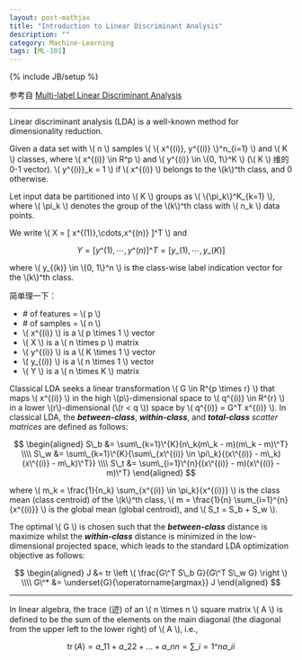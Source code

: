 ```yaml
---
layout: post-mathjax
title: "Introduction to Linear Discriminant Analysis"
description: ""
category: Machine-Learning
tags: [ML-101]
---
```

{% include JB/setup %}

参考自 [Multi-label Linear Discriminant Analysis](http://link.springer.com/chapter/10.1007/978-3-642-15567-3_10)

-----

Linear discriminant analysis (LDA) is a well-known method for dimensionality reduction.

Given a data set with \\( n \\) samples \\( \\{ x\^{(i)}, y\^{(i)} \\}\^n\_{i=1} \\) and \\( K \\) classes, where \\( x\^{(i)} \in R\^p \\) and \\( y\^{(i)} \in \\{0, 1\\}\^K \\) (\\( K \\) 维的 0-1 vector). \\( y\^{(i)}\_k = 1 \\) if \\( x\^{(i)} \\) belongs to the \\(k\\)^th class, and 0 otherwise. 

Let input data be partitioned into \\( K \\) groups as \\( \\{\pi\_k\\}\^K\_{k=1} \\), where \\( \pi\_k \\) denotes the group of the \\(k\\)^th class with \\( n\_k \\) data points.

We write \\( X = \[ x\^{(1)},\cdots,x\^{(n)} \]\^T \\) and

$$
Y = [y\^{(1)},\cdots,y\^{(n)}]\^T = [y\_{(1)},\cdots,y\_{(K)}]
$$

where \\( y\_{(k)} \in \\{0, 1\\}\^n \\) is the class-wise label indication vector for the \\(k\\)^th class.

简单理一下：

* \# of features = \\( p \\)
* \# of samples = \\( n \\)
* \\( x\^{(i)} \\) is a \\( p \times 1 \\) vector
* \\( X \\) is a \\( n \times p \\) matrix
* \\( y\^{(i)} \\) is a \\( K \times 1 \\) vector
* \\( y\_{(i)} \\) is a \\( n \times 1 \\) vector
* \\( Y \\) is a \\( n \times K \\) matrix

Classical LDA seeks a linear transformation \\( G \in R\^{p \times r} \\) that maps \\( x\^{(i)} \\) in the high \\(p\\)-dimensional space to \\( q\^{(i)} \in R\^{r} \\) in a lower \\(r\\)-dimensional (\\(r < q \\)) space by \\( q\^{(i)} = G\^T x\^{(i)} \\). In classical LDA, the _**between-class**_, _**within-class**_, and _**total-class**_ _scatter matrices_ are defined as follows:

$$
\begin{aligned}
	S\_b &= \sum\_{k=1}\^{K}{n\_k(m\_k - m)(m\_k - m)\^T} \\\\
	S\_w &= \sum\_{k=1}\^{K}{\sum\_{x\^{(i)} \in \pi\_k}{(x\^{(i)} - m\_k)(x\^{(i)} - m\_k)\^T}} \\\\
	S\_t &= \sum\_{i=1}\^{n}{(x\^{(i)} - m)(x\^{(i)} - m)\^T}
\end{aligned}
$$

where \\( m\_k = \frac{1}{n\_k} \sum\_{x\^{(i)} \in \pi\_k}{x\^{(i)}} \\) is the class mean (class centroid) of the \\(k\\)^th class, \\( m = \frac{1}{n} \sum\_{i=1}\^{n}{x\^{(i)}} \\) is the global mean (global centroid), and \\( S\_t = S\_b + S\_w \\). 

The optimal \\( G \\) is chosen such that the _**between-class**_ distance is maximize whilst the _**within-class**_ distance is minimized in the low-dimensional projected space, which leads to the standard LDA optimization objective as follows:

$$
\begin{aligned}
	J &= tr \left \( \frac{G\^T S\_b G}{G\^T S\_w G} \right \) \\\\
	G\^* &= \underset{G}{\operatorname{argmax}} J
\end{aligned}
$$

-----

In linear algebra, the trace (迹) of an \\( n \times n \\) square matrix \\( A \\) is defined to be the sum of the elements on the main diagonal (the diagonal from the upper left to the lower right) of \\( A \\), i.e.,

$$
	\operatorname{tr}(A) = a\_{11} + a\_{22} + \dots + a\_{nn} = \sum\_{i=1}\^{n} a\_{ii}
$$
